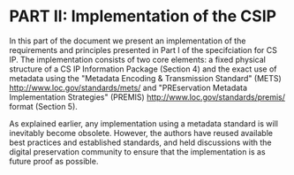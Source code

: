 # PART II: Implementation of the CSIP

In this part of the document we present an implementation of the requirements and principles presented in Part I of the specifciation for CS IP. The implementation consists of two core elements: a fixed physical structure of a CS IP Information Package (Section 4) and the exact use of metadata using the "Metadata Encoding & Transmission Standard" (METS) <http://www.loc.gov/standards/mets/> and "PREservation Metadata Implementation Strategies" (PREMIS) <http://www.loc.gov/standards/premis/> format (Section 5).

As explained earlier, any implementation using a metadata standard is will inevitably become obsolete. However, the authors have reused available best practices and established standards, and held discussions with the digital preservation community to ensure that the implementation is as future proof as possible.
